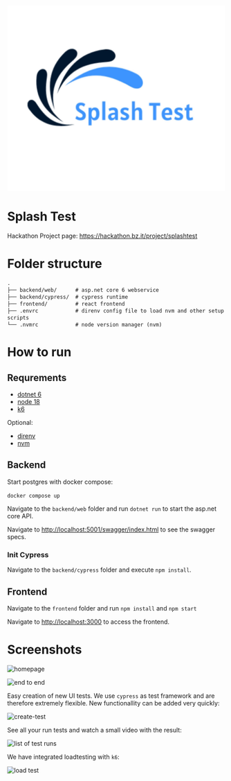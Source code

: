 ![load test](images/logo.jpg)


# Splash Test

Hackathon Project page: https://hackathon.bz.it/project/splashtest

# Folder structure

    .
    ├── backend/web/      # asp.net core 6 webservice
    ├── backend/cypress/  # cypress runtime
    ├── frontend/         # react frontend
    ├── .envrc            # direnv config file to load nvm and other setup scripts
    └── .nvmrc            # node version manager (nvm)


# How to run

## Requrements

- [dotnet 6](https://dotnet.microsoft.com/en-us/download/dotnet/6.0)
- [node 18](https://nodejs.org/en/blog/release/v18.0.0/)
- [k6](https://k6.io)

Optional:
- [direnv](https://direnv.net)
- [nvm](https://github.com/nvm-sh/nvm)

## Backend

Start postgres with docker compose:

`docker compose up`

Navigate to the `backend/web` folder and run `dotnet run` to start the asp.net core API.

Navigate to [http://localhost:5001/swagger/index.html](http://localhost:5001/swagger/index.html) to see the swagger specs.

### Init Cypress

Navigate to the `backend/cypress` folder and execute `npm install`.

## Frontend

Navigate to the `frontend` folder and run `npm install` and `npm start`

Navigate to [http://localhost:3000](http://localhost:3000) to access the frontend.

# Screenshots

![homepage](images/homepage.png)


![end to end](images/e2e.gif)

Easy creation of new UI tests. We use `cypress` as test framework and are therefore extremely flexible. New functionallity can be added very quickly:

![create-test](images/create-test.png)

See all your run tests and watch a small video with the result:

![list of test runs](images/list-of-test-run.png)

We have integrated loadtesting with `k6`:

![load test](images/load-test.gif)
